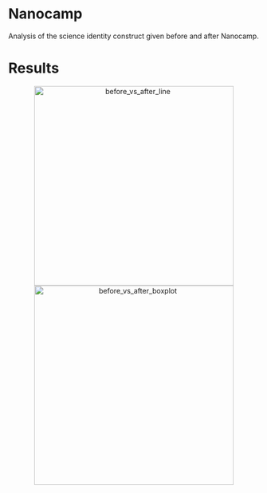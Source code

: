 # Nanocamp
Analysis of the science identity construct given before and after Nanocamp.

# Results

<p align="center">
<img src="Figures/before_vs_after_line.png" alt="before_vs_after_line" width="400">
<img src="Figures/before_vs_after_boxplot.png" alt="before_vs_after_boxplot" width="400">
</p>
